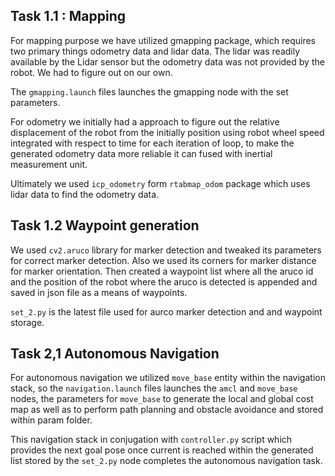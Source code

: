 ## Task 1.1 : Mapping

For mapping purpose we have utilized gmapping package, which requires two primary things odometry data and lidar data. The lidar was readily available by the Lidar sensor but the odometry data was not provided by the robot. We had to figure out on our own.

The `gmapping.launch` files launches the gmapping node with the set parameters.

For odometry we initially had a approach to figure out the relative displacement of the robot from the initially position using robot wheel speed integrated with respect to time for each iteration of loop, to make the generated odometry data more reliable it can fused with inertial measurement unit.

Ultimately we used `icp_odometry` form `rtabmap_odom` package which uses lidar data to find the odometry data.

## Task 1.2 Waypoint generation

We used `cv2.aruco` library for marker detection and tweaked its parameters for correct marker detection. Also we used its corners for marker distance for marker orientation. Then created a waypoint list where all the aruco id and the position of the robot where the aruco is detected is appended and saved in json file as a means of waypoints.

`set_2.py` is the latest file used for aurco marker detection and and waypoint storage.

## Task 2,1 Autonomous Navigation

For autonomous navigation we utilized `move_base` entity within the navigation stack, so the `navigation.launch` files launches the `amcl` and `move_base` nodes, the parameters for `move_base` to generate the local and global cost map as well as to perform path planning and obstacle avoidance and stored within param folder.

This navigation stack in conjugation with `controller.py` script which provides the next goal pose once current is reached within the generated list stored by the `set_2.py` node completes the autonomous navigation task.